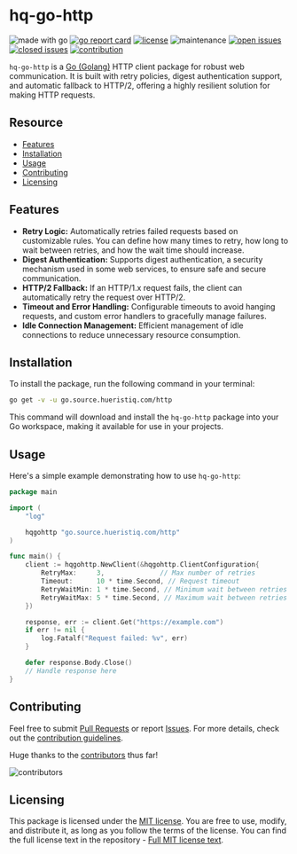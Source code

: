 # hq-go-http

![made with go](https://img.shields.io/badge/made%20with-Go-1E90FF.svg) [![go report card](https://goreportcard.com/badge/github.com/hueristiq/xsubfind3r)](https://goreportcard.com/report/github.com/hueristiq/hq-go-http) [![license](https://img.shields.io/badge/license-MIT-gray.svg?color=1E90FF)](https://github.com/hueristiq/hq-go-http/blob/master/LICENSE) ![maintenance](https://img.shields.io/badge/maintained%3F-yes-1E90FF.svg) [![open issues](https://img.shields.io/github/issues-raw/hueristiq/hq-go-http.svg?style=flat&color=1E90FF)](https://github.com/hueristiq/hq-go-http/issues?q=is:issue+is:open) [![closed issues](https://img.shields.io/github/issues-closed-raw/hueristiq/hq-go-http.svg?style=flat&color=1E90FF)](https://github.com/hueristiq/hq-go-http/issues?q=is:issue+is:closed) [![contribution](https://img.shields.io/badge/contributions-welcome-1E90FF.svg)](https://github.com/hueristiq/hq-go-http/blob/master/CONTRIBUTING.md)

`hq-go-http` is a [Go (Golang)](http://golang.org/) HTTP client package for robust web communication. It is built with retry policies, digest authentication support, and automatic fallback to HTTP/2, offering a highly resilient solution for making HTTP requests.

## Resource

* [Features](#features)
* [Installation](#installation)
* [Usage](#usage)
* [Contributing](#contributing)
* [Licensing](#licensing)

## Features

* **Retry Logic:** Automatically retries failed requests based on customizable rules. You can define how many times to retry, how long to wait between retries, and how the wait time should increase.
* **Digest Authentication:** Supports digest authentication, a security mechanism used in some web services, to ensure safe and secure communication.
* **HTTP/2 Fallback:** If an HTTP/1.x request fails, the client can automatically retry the request over HTTP/2.
* **Timeout and Error Handling:** Configurable timeouts to avoid hanging requests, and custom error handlers to gracefully manage failures.
* **Idle Connection Management:** Efficient management of idle connections to reduce unnecessary resource consumption.

## Installation

To install the package, run the following command in your terminal:

```bash
go get -v -u go.source.hueristiq.com/http
```

This command will download and install the `hq-go-http` package into your Go workspace, making it available for use in your projects.

## Usage

Here's a simple example demonstrating how to use `hq-go-http`:

```go
package main

import (
	"log"

	hqgohttp "go.source.hueristiq.com/http"
)

func main() {
	client := hqgohttp.NewClient(&hqgohttp.ClientConfiguration{
		RetryMax:     3,              // Max number of retries
		Timeout:      10 * time.Second, // Request timeout
		RetryWaitMin: 1 * time.Second, // Minimum wait between retries
		RetryWaitMax: 5 * time.Second, // Maximum wait between retries
	})

	response, err := client.Get("https://example.com")
	if err != nil {
		log.Fatalf("Request failed: %v", err)
	}

	defer response.Body.Close()
	// Handle response here
}
```

## Contributing

Feel free to submit [Pull Requests](https://github.com/hueristiq/hq-go-http/pulls) or report [Issues](https://github.com/hueristiq/hq-go-http/issues). For more details, check out the [contribution guidelines](https://github.com/hueristiq/hq-go-http/blob/master/CONTRIBUTING.md).

Huge thanks to the [contributors](https://github.com/hueristiq/hq-go-http/graphs/contributors) thus far!

![contributors](https://contrib.rocks/image?repo=hueristiq/hq-go-http&max=500)

## Licensing

This package is licensed under the [MIT license](https://opensource.org/license/mit). You are free to use, modify, and distribute it, as long as you follow the terms of the license. You can find the full license text in the repository - [Full MIT license text](https://github.com/hueristiq/hq-go-http/blob/master/LICENSE).